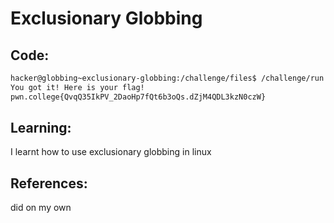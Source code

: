 # Exclusionary Globbing
## Code:
```bash
hacker@globbing~exclusionary-globbing:/challenge/files$ /challenge/run [!pwn]*
You got it! Here is your flag!
pwn.college{QvqQ35IkPV_2DaoHp7fQt6b3oQs.dZjM4QDL3kzN0czW}
```
## Learning:
 I learnt how to use exclusionary globbing in linux
## References:
 did on my own

